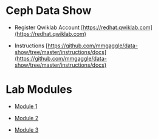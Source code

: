 # Ceph Data Show

* Register Qwiklab Account [https://redhat.qwiklab.com](https://redhat.qwiklab.com)

* Instructions [https://github.com/mmgaggle/data-show/tree/master/instructions/docs](https://github.com/mmgaggle/data-show/tree/master/instructions/docs)

# Lab Modules

* [Module 1](./Module-1.md)

* [Module 2](./Module-2.md)

* [Module 3](./Module-3.md)
